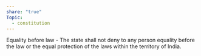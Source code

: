 ```yaml
---
share: "true"
Topic:
  - constitution
---
```

Equality before law - The state shall not deny to any person equality before the law or the equal protection of the laws within the territory of India. 